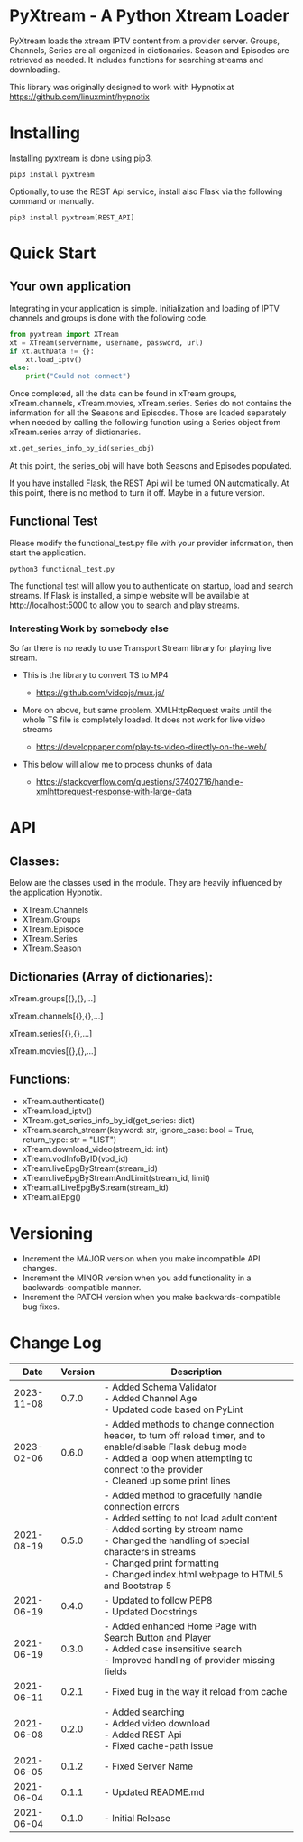 # PyXtream - A Python Xtream Loader

PyXtream loads the xtream IPTV content from a provider server. Groups, Channels, Series are all organized in dictionaries. Season and Episodes are retrieved as needed. It includes functions for searching streams and downloading.

This library was originally designed to work with Hypnotix at https://github.com/linuxmint/hypnotix

# Installing

Installing pyxtream is done using pip3.

```shell
pip3 install pyxtream
```

Optionally, to use the REST Api service, install also Flask via the following command or manually.

```shell
pip3 install pyxtream[REST_API]
```


# Quick Start

## Your own application

Integrating in your application is simple. Initialization and loading of IPTV channels and groups is done with the following code.

```python
from pyxtream import XTream
xt = XTream(servername, username, password, url)
if xt.authData != {}:
    xt.load_iptv()
else:
    print("Could not connect")
```

Once completed, all the data can be found in xTream.groups, xTream.channels, xTream.movies, xTream.series. Series do not contains the information for all the Seasons and Episodes. Those are loaded separately when needed by calling the following function using a Series object from xTream.series array of dictionaries.

```python
xt.get_series_info_by_id(series_obj)
```

At this point, the series_obj will have both Seasons and Episodes populated.

If you have installed Flask, the REST Api will be turned ON automatically. At this point, there is no method to turn it off. Maybe in a future version.

## Functional Test

Please modify the functional_test.py file with your provider information, then start the application.

```shell
python3 functional_test.py
```

The functional test will allow you to authenticate on startup, load and search streams. If Flask is installed, a simple website will be available at http://localhost:5000 to allow you to search and play streams.

### Interesting Work by somebody else 

So far there is no ready to use Transport Stream library for playing live stream.

- This is the library to convert TS to MP4
  - https://github.com/videojs/mux.js/

- More on above, but same problem. XMLHttpRequest waits until the whole TS file is completely loaded. It does not work for live video streams
  - https://developpaper.com/play-ts-video-directly-on-the-web/

- This below will allow me to process chunks of data
  - https://stackoverflow.com/questions/37402716/handle-xmlhttprequest-response-with-large-data


# API

## Classes:

Below are the classes used in the module. They are heavily influenced by the application Hypnotix.

- XTream.Channels
- XTream.Groups
- XTream.Episode
- XTream.Series
- XTream.Season

## Dictionaries (Array of dictionaries):

xTream.groups[{},{},...]

xTream.channels[{},{},...]

xTream.series[{},{},...]

xTream.movies[{},{},...]

## Functions:

- xTream.authenticate()
- xTream.load_iptv()
- XTream.get_series_info_by_id(get_series: dict)
- xTream.search_stream(keyword: str, ignore_case: bool = True, return_type: str = "LIST")
- xTream.download_video(stream_id: int)
- xTream.vodInfoByID(vod_id)
- xTream.liveEpgByStream(stream_id)
- xTream.liveEpgByStreamAndLimit(stream_id, limit)
- xTream.allLiveEpgByStream(stream_id)
- xTream.allEpg()

# Versioning
- Increment the MAJOR version when you make incompatible API changes.
- Increment the MINOR version when you add functionality in a backwards-compatible manner.
- Increment the PATCH version when you make backwards-compatible bug fixes.

# Change Log

| Date | Version | Description |
| ----------- | -----| ----------- |
| 2023-11-08 | 0.7.0 | - Added Schema Validator<br>- Added Channel Age<br>- Updated code based on PyLint|
| 2023-02-06 | 0.6.0 | - Added methods to change connection header, to turn off reload timer, and to enable/disable Flask debug mode<br>- Added a loop when attempting to connect to the provider <br>- Cleaned up some print lines|
| 2021-08-19 | 0.5.0 | - Added method to gracefully handle connection errors<br>- Added setting to not load adult content<br>- Added sorting by stream name<br>- Changed the handling of special characters in streams<br>- Changed print formatting<br>- Changed index.html webpage to HTML5 and Bootstrap 5|
| 2021-06-19 | 0.4.0 | - Updated to follow PEP8<br>- Updated Docstrings |
| 2021-06-19 | 0.3.0 | - Added enhanced Home Page with Search Button and Player<br>- Added case insensitive search<br>- Improved handling of provider missing fields |
| 2021-06-11 | 0.2.1 | - Fixed bug in the way it reload from cache |
| 2021-06-08 | 0.2.0 | - Added searching<br>- Added video download<br>- Added REST Api<br>- Fixed cache-path issue |
| 2021-06-05 | 0.1.2 | - Fixed Server Name |
| 2021-06-04 | 0.1.1 | - Updated README.md |
| 2021-06-04 | 0.1.0 | - Initial Release |
